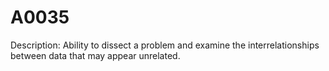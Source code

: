 # A0035
Description: Ability to dissect a problem and examine the interrelationships between data that may appear unrelated.
